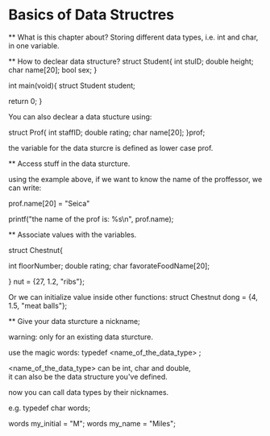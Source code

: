# Basics of Data Structres

** What is this chapter about?
Storing different data types, i.e. int and char, in one variable.

** How to declear data structure?
struct Student{
int stuID;
double height;
char name[20];
bool sex;
}

int main(void){
struct Student student;

return 0;
}

You can also declear a data stucture using:

struct Prof{
int staffID;
double rating;
char name[20];
}prof;

the variable for the data sturcre is defined as lower case prof.

** Access stuff in the data sturcture.

using the example above, if we want to know the name of the proffessor, we can write:

prof.name[20] = "Seica"

printf("the name of the prof is: %s\n", prof.name);

** Associate values with the variables.

struct Chestnut{

int floorNumber;
double rating;
char favorateFoodName[20];

} nut = {27, 1.2, "ribs"};

Or we can initialize value inside other functions:
struct Chestnut dong = {4, 1.5, "meat balls"};

** Give your data sturcture a nickname;

warning: only for an existing data sturcture.

use the magic words:
typedef <name_of_the_data_type> <nickname>;

<name_of_the_data_type> can be int, char and double,  
it can also be the data structure you've defined.

now you can call data types by their nicknames.

e.g. typedef char words;

words my_initial = "M";
words my_name = "Miles";





